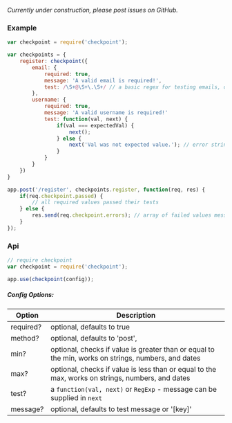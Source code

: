_Currently under construction, please post issues on GitHub._

### Example

```javascript
var checkpoint = require('checkpoint');

var checkpoints = {
    register: checkpoint({
        email: {
            required: true,
            message: 'A valid email is required!',
            test: /\S+@\S+\.\S+/ // a basic regex for testing emails, don't use in production
        },
        username: {
            required: true,
            message: 'A valid username is required!'
            test: function(val, next) {
                if(val === expectedVal) {
                    next();
                } else {
                    next('Val was not expected value.'); // error string, if left blank defaults to validator message
                }
            }
        }
    })
}

app.post('/register', checkpoints.register, function(req, res) {
    if(req.checkpoint.passed) {
        // all required values passed their tests
    } else {
        res.send(req.checkpoint.errors); // array of failed values messages
    }
});
```

### Api
```javascript
// require checkpoint
var checkpoint = require('checkpoint');

app.use(checkpoint(config));
```
##### Config Options:
Option    | Description
----------|------------
required? | optional, defaults to true
method?   | optional, defaults to 'post',
min?      | optional, checks if value is greater than or equal to the min, works on strings, numbers, and dates
max?      | optional, checks if value is less than or equal to the max, works on strings, numbers, and dates
test?     | a `function(val, next)` or `RegExp` - message can be supplied in `next`
message?  | optional, defaults to test message or '[key]'
